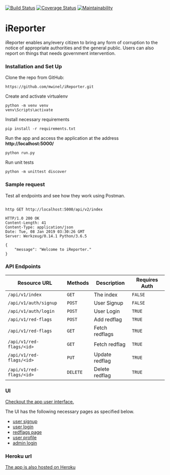 [![Build Status](https://travis-ci.org/mwinel/iReporter.svg?branch=develop)](https://travis-ci.org/mwinel/iReporter)   [![Coverage Status](https://coveralls.io/repos/github/mwinel/iReporter/badge.svg?branch=api-v2)](https://coveralls.io/github/mwinel/iReporter?branch=api-v2)  [![Maintainability](https://api.codeclimate.com/v1/badges/9249d3e703b3acddeae9/maintainability)](https://codeclimate.com/github/mwinel/iReporter/maintainability)

# iReporter
iReporter enables any/every citizen to bring any form of corruption to the notice of appropriate authorities and the general public. Users can also report on things that needs government intervention.

### Installation and Set Up

Clone the repo from GitHub:

```
https://github.com/mwinel/iReporter.git
```

Create and activate virtualenv

```
python -m venv venv
venv\Scripts\activate
```

Install necessary requirements

```
pip install -r requirements.txt
```

Run the app and access the application at the address **http://localhost:5000/**

```
python run.py
```

Run unit tests

```
python -m unittest discover
```

### Sample request

Test all endpoints and see how they work using Postman.

```

http GET http://localhost:5000/api/v2/index

HTTP/1.0 200 OK
Content-Length: 41
Content-Type: application/json
Date: Tue, 08 Jan 2019 03:30:26 GMT
Server: Werkzeug/0.14.1 Python/3.6.5

{
    "message": "Welcome to iReporter."
}

```

### API Endpoints

| Resource URL | Methods | Description | Requires Auth |
| -------- | ------------- | --------- |--------------- |
| `/api/v1/index` | `GET`  | The index | `FALSE` |
| `/api/v1/auth/signup` | `POST`  | User Signup | `FALSE` |
| `/api/v1/auth/login` | `POST`  | User Login | `TRUE` |
| `/api/v1/red-flags` | `POST`  | Add redflag | `TRUE` |
| `/api/v1/red-flags` | `GET`  | Fetch redflags | `TRUE` |
| `/api/v1/red-flags/<id>` | `GET`  | Fetch redflag | `TRUE` |
| `/api/v1/red-flags/<id>` | `PUT`  | Update redflag | `TRUE` |
| `/api/v1/red-flags/<id>` | `DELETE`  | Delete redflag | `TRUE` |

### UI
[Checkout the app user interface.](https://mwinel.github.io/iReporter/UI/signup.html)

The UI has the following necessary pages as specified below.

- [user signup](https://mwinel.github.io/iReporter/UI/signup.html)
- [user login](https://mwinel.github.io/iReporter/UI/login.html)
- [redflags page](https://mwinel.github.io/iReporter/UI/redflags.html)
- [user profile](https://mwinel.github.io/iReporter/UI/user_profile.html)
- [admin login](https://mwinel.github.io/iReporter/UI/admin_login.html)

### Heroku url

[The app is also hosted on Heroku](https://ireporter-1233.herokuapp.com/api/v1/index)
